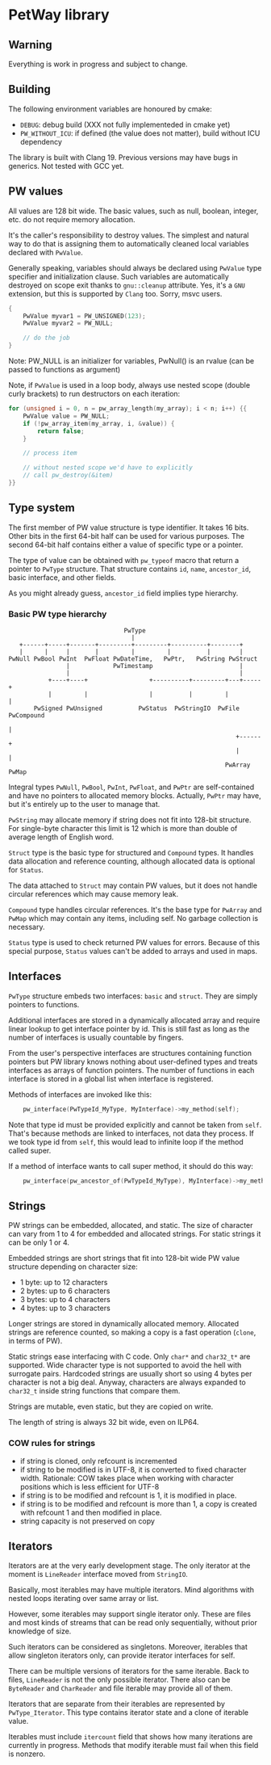 # PetWay library

## Warning

Everything is work in progress and subject to change.

## Building

The following environment variables are honoured by cmake:

* `DEBUG`: debug build (XXX not fully implementeded in cmake yet)
* `PW_WITHOUT_ICU`: if defined (the value does not matter), build without ICU dependency

The library is built with Clang 19. Previous versions may have bugs in generics. Not tested with GCC yet.

## PW values

All values are 128 bit wide. The basic values, such as null, boolean, integer, etc.
do not require memory allocation.

It's the caller's responsibility to destroy values.
The simplest and natural way to do that is assigning them to automatically cleaned
local variables declared with `PwValue`.

Generally speaking, variables should always be declared using `PwValue`
type specifier and initialization clause.
Such variables are automatically destroyed on scope exit thanks to `gnu::cleanup` attribute.
Yes, it's a `GNU` extension, but this is supported by `Clang` too.
Sorry, msvc users.
```c
{
    PwValue myvar1 = PW_UNSIGNED(123);
    PwValue myvar2 = PW_NULL;

    // do the job
}
```

Note: PW_NULL is an initializer for variables, PwNull() is an rvalue (can be passed to functions as argument)

Note, if `PwValue` is used in a loop body, always use nested scope (double curly brackets)
to run destructors on each iteration:
```c
for (unsigned i = 0, n = pw_array_length(my_array); i < n; i++) {{
    PwValue value = PW_NULL;
    if (!pw_array_item(my_array, i, &value)) {
        return false;
    }

    // process item

    // without nested scope we'd have to explicitly
    // call pw_destroy(&item)
}}
```

## Type system

The first member of PW value structure is type identifier.
It takes 16 bits. Other bits in the first 64-bit half can be used for various purposes.
The second 64-bit half contains either a value of specific type or a pointer.

The type of value can be obtained with `pw_typeof` macro that return a pointer to `PwType` structure.
That structure contains `id`, `name`, `ancestor_id`, basic interface, and other fields.

As you might already guess, `ancestor_id` field implies type hierarchy.

### Basic PW type hierarchy

```
                                PwType
                                  |
   +------+-----+-------+---------+---------+----------+--------+
   |      |     |       |         |         |          |        |
PwNull PwBool PwInt  PwFloat PwDateTime,   PwPtr,   PwString PwStruct
                |            PwTimestamp                        |
                |                                               |
           +----+----+                 +----------+---------+---+-----+
           |         |                 |          |         |         |
       PwSigned PwUnsigned          PwStatus  PwStringIO  PwFile  PwCompound
                                                                      |
                                                               +------+
                                                               |      |
                                                            PwArray  PwMap
```

Integral types `PwNull`, `PwBool`, `PwInt`, `PwFloat`, and `PwPtr`
are self-contained and have no pointers to allocated memory blocks.
Actually, `PwPtr` may have, but it's entirely up to the user
to manage that.

`PwString` may allocate memory if string does not fit into 128-bit structure.
For single-byte character this limit is 12 which is more than double of average
length of English word.

`Struct` type is the basic type for structured and `Compound` types.
It handles data allocation and reference counting, although allocated data
is optional for `Status`.

The data attached to `Struct` may contain PW values, but it does not handle
circular references which may cause memory leak.

`Compound` type handles circular references. It's the base type for `PwArray`
and `PwMap` which may contain any items, including self.
No garbage collection is necessary.

`Status` type is used to check returned PW values for errors.
Because of this special purpose, `Status` values can't be added to arrays
and used in maps.

## Interfaces

`PwType` structure embeds two interfaces: `basic` and `struct`.
They are simply pointers to functions.

Additional interfaces are stored in a dynamically allocated array
and require linear lookup to get interface pointer by id.
This is still fast as long as the number of interfaces is usually
countable by fingers.

From the user's perspective interfaces are structures containing function pointers
but PW library knows nothing about user-defined types and treats
interfaces as arrays of function pointers.
The number of functions in each interface is stored in a global list
when interface is registered.

Methods of interfaces are invoked like this:
```c
    pw_interface(PwTypeId_MyType, MyInterface)->my_method(self);
```

Note that type id must be provided explicitly and cannot be taken from `self`.
That's because methods are linked to interfaces, not data they process.
If we took type id from `self`, this would lead to infinite loop if the method
called super.

If a method of interface wants to call super method, it should do this way:
```c
    pw_interface(pw_ancestor_of(PwTypeId_MyType), MyInterface)->my_method(self);
```

## Strings

PW strings can be embedded, allocated, and static.
The size of character can vary from 1 to 4 for embedded and allocated strings.
For static strings it can be only 1 or 4.

Embedded strings are short strings that fit into 128-bit wide PW value structure depending on
character size:
* 1 byte: up to 12 characters
* 2 bytes: up to 6 characters
* 3 bytes: up to 4 characters
* 4 bytes: up to 3 characters

Longer strings are stored in dynamically allocated memory.
Allocated strings are reference counted, so making a copy is a fast operation (`clone`, in terms of PW).

Static strings ease interfacing with C code.
Only `char*` and `char32_t*` are supported.
Wide character type is not supported to avoid the hell with surrogate pairs.
Hardcoded strings are usually short so using 4 bytes per character is not a big deal.
Anyway, characters are always expanded to `char32_t` inside string functions that compare them.

Strings are mutable, even static, but they are copied on write.

The length of string is always 32 bit wide, even on ILP64.

### COW rules for strings

* if string is cloned, only refcount is incremented
* if string to be modified is in UTF-8, it is converted to fixed character width. Rationale: COW takes place
  when working with character positions which is less efficient for UTF-8
* if string is to be modified and refcount is 1, it is modified in place.
* if string is to be modified and refcount is more than 1, a copy is created
  with refcount 1 and then modified in place.
* string capacity is not preserved on copy

## Iterators

Iterators are at the very early development stage.
The only iterator at the moment is `LineReader` interface
moved from `StringIO`.

Basically, most iterables may have multiple iterators.
Mind algorithms with nested loops iterating over same array or list.

However, some iterables may support single iterator only.
These are files and most kinds of streams that can be read
only sequentially, without prior knowledge of size.

Such iterators can be considered as singletons.
Moreover, iterables that allow singleton iterators only,
can provide iterator interfaces for self.

There can be multiple versions of iterators for the same iterable.
Back to files, `LineReader` is not the only possible iterator.
There also can be `ByteReader` and `CharReader` and file iterable
may provide all of them.

Iterators that are separate from their iterables are represented
by `PwType_Iterator`.
This type contains iterator state and a clone of iterable value.

Iterables must include `itercount` field that shows how many iterations
are currently in progress.
Methods that modify iterable must fail when this field is nonzero.
